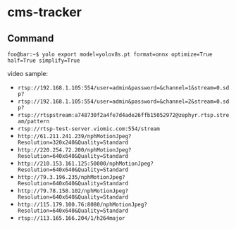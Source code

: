 # cms-tracker
## Command

```console
foo@bar:~$ yolo export model=yolov8s.pt format=onnx optimize=True half=True simplify=True
```

video sample:

- `rtsp://192.168.1.105:554/user=admin&password=&channel=1&stream=0.sdp?`
- `rtsp://192.168.1.105:554/user=admin&password=&channel=2&stream=0.sdp?`
- `rtsp://rtspstream:a748730f2a4fe7d4ade26ffb15052972@zephyr.rtsp.stream/pattern`
- `rtsp://rtsp-test-server.viomic.com:554/stream`
- `http://61.211.241.239/nphMotionJpeg?Resolution=320x240&Quality=Standard`
- `http://220.254.72.200/nphMotionJpeg?Resolution=640x640&Quality=Standard`
- `http://210.153.161.125:50000/nphMotionJpeg?Resolution=640x640&Quality=Standard`
- `http://79.3.196.235/nphMotionJpeg?Resolution=640x640&Quality=Standard`
- `http://79.78.158.102/nphMotionJpeg?Resolution=640x640&Quality=Standard`
- `http://115.179.100.76:8080/nphMotionJpeg?Resolution=640x640&Quality=Standard`
- `rtsp://113.165.166.204/1/h264major`
